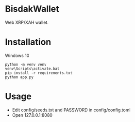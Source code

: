# BisdakWallet
Web XRP/XAH wallet.

# Installation
Windows 10
```
python -m venv venv
venv\Scripts\activate.bat
pip install -r requirements.txt
python app.py
```

# Usage
- Edit config/seeds.txt and PASSWORD in config/config.toml
- Open 127.0.0.1:8080
